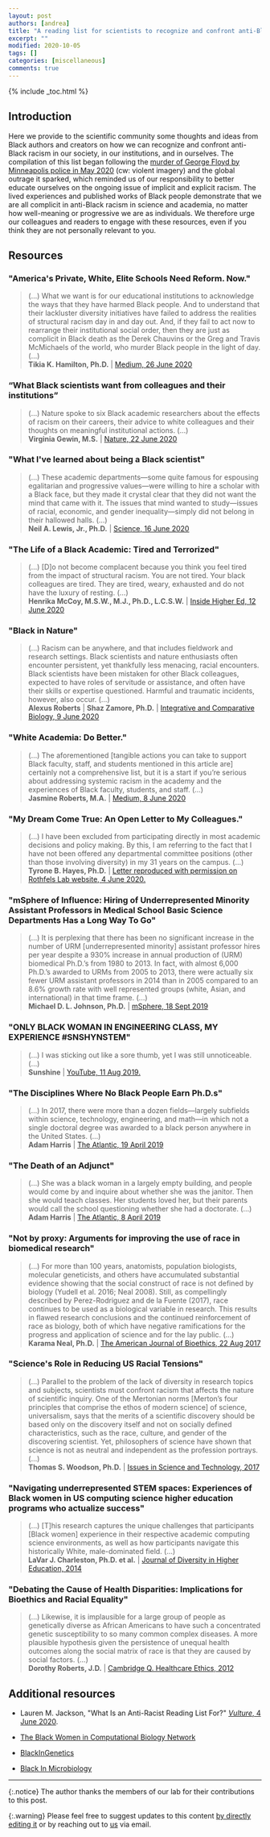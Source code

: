 ```yaml
---
layout: post
authors: [andrea]
title: "A reading list for scientists to recognize and confront anti-Black racism"
excerpt: ""
modified: 2020-10-05
tags: []
categories: [miscellaneous]
comments: true
---
```


{% include _toc.html %}

## Introduction

Here we provide to the scientific community some thoughts and ideas from Black authors and creators on how we can recognize and confront anti-Black racism in our society, in our institutions, and in ourselves. The compilation of this list began following the [murder of George Floyd by Minneapolis police in May 2020](https://en.wikipedia.org/wiki/Killing_of_George_Floyd) (cw: violent imagery) and the global outrage it sparked, which reminded us of our responsibility to better educate ourselves on the ongoing issue of implicit and explicit racism. The lived experiences and published works of Black people demonstrate that we are all complicit in anti-Black racism in science and academia, no matter how well-meaning or progressive we are as individuals. We therefore urge our colleagues and readers to engage with these resources, even if you think they are not personally relevant to you.

## Resources

### "America's Private, White, Elite Schools Need Reform. Now."

<blockquote>
(...) What we want is for our educational institutions to acknowledge the ways that they have harmed Black people. And to understand that their lackluster diversity initiatives have failed to address the realities of structural racism day in and day out. And, if they fail to act now to rearrange their institutional social order, then they are just as complicit in Black death as the Derek Chauvins or the Greg and Travis McMichaels of the world, who murder Black people in the light of day. (...)

<div class="blockquote-author">
  <b>Tikia K. Hamilton, Ph.D.</b>
  <a class="fa fa-fw fa-twitter-square" href="https://twitter.com/tripleivyllc"> </a>
  |
  <a href="https://momentum.medium.com/the-death-of-diversity-a-call-for-radical-reform-in-pwis-3a5018065aa">Medium, 26 June 2020</a>
</div>

</blockquote>

### “What Black scientists want from colleagues and their institutions”

<blockquote>
(...) Nature spoke to six Black academic researchers about the effects of racism on their careers, their advice to white colleagues and their thoughts on meaningful institutional actions. (...)
<div class="blockquote-author">
  <b>Virginia Gewin, M.S.</b>
  |
  <a href="https://www.nature.com/articles/d41586-020-01883-8">Nature, 22 June 2020</a>
</div>

</blockquote>

### "What I've learned about being a Black scientist"

<blockquote>
(...) These academic departments—some quite famous for espousing egalitarian and progressive values—were willing to hire a scholar with a Black face, but they made it crystal clear that they did not want the mind that came with it. The issues that mind wanted to study—issues of racial, economic, and gender inequality—simply did not belong in their hallowed halls. (...)
<div class="blockquote-author">
  <b>Neil A. Lewis, Jr., Ph.D.</b>
  <a class="fa fa-fw fa-twitter-square" href="https://twitter.com/NeilLewisJr"> </a>
  |
  <a href="https://www.sciencemag.org/careers/2020/06/what-ive-learned-about-being-black-scientist">Science, 16 June 2020</a>
</div>
  
</blockquote>

### "The Life of a Black Academic: Tired and Terrorized"

<blockquote>
(...) [D]o not become complacent because you think you feel tired from the impact of structural racism. You are not tired. Your black colleagues are tired. They are tired, weary, exhausted and do not have the luxury of resting. (...)
<div class="blockquote-author">
  <b>Henrika McCoy, M.S.W., M.J., Ph.D., L.C.S.W.</b>
  <a class="fa fa-fw fa-home" href="https://www.henrikamccoy.com/"> </a>
  |
  <a href="https://www.insidehighered.com/advice/2020/06/12/terror-many-black-academics-are-experiencing-has-left-them-absolutely-exhausted">Inside Higher Ed, 12 June 2020</a>
</div>
  
</blockquote>

### "Black in Nature"

<blockquote>
(...) Racism can be anywhere, and that includes fieldwork and research settings. Black scientists and nature enthusiasts often encounter persistent, yet thankfully less menacing, racial encounters. Black scientists have been mistaken for other Black colleagues, expected to have roles of servitude or assistance, and often have their skills or expertise questioned. Harmful and traumatic incidents, however, also occur. (...)
<div class="blockquote-author">
  <b>Alexus Roberts</b>
  <a class="fa fa-fw fa-twitter-square" href="https://twitter.com/Alexuss_Symone"> </a>
  |
  <b>Shaz Zamore, Ph.D.</b>
  <a class="fa fa-fw fa-twitter-square" href="https://twitter.com/TheDoctaZ"> </a>
  |
  <a href="https://integrativeandcomparativebiology.wordpress.com/2020/06/09/black-in-nature/">Integrative and Comparative Biology, 9 June 2020</a>
</div>
  
</blockquote>

### "White Academia: Do Better."

<blockquote>
(...) The aforementioned [tangible actions you can take to support Black faculty, staff, and students mentioned in this article are] certainly not a comprehensive list, but it is a start if you’re serious about addressing systemic racism in the academy and the experiences of Black faculty, students, and staff. (...)
<div class="blockquote-author">
  <b>Jasmine Roberts, M.A.</b>
  <a class="fa fa-fw fa-twitter-square" href="https://twitter.com/ProfJasmine"> </a>
  |
  <a href="https://medium.com/the-faculty/white-academia-do-better-fa96cede1fc5">Medium, 8 June 2020</a>
</div>

</blockquote>

### "My Dream Come True: An Open Letter to My Colleagues."

<blockquote>
(...) I have been excluded from participating directly in most academic decisions and policy making. By this, I am referring to the fact that I have not been offered any departmental committee positions (other than those involving diversity) in my 31 years on the campus. (...)
<div class="blockquote-author">
  <b>Tyrone B. Hayes, Ph.D.</b>
  <a class="fa fa-fw fa-home" href="https://vcresearch.berkeley.edu/faculty/tyrone-b-hayes"> </a>
  |
  <a href="https://rothfelslab.berkeley.edu/2020/06/04/the-rothfels-lab-stands-against-racism-everywhere/">Letter reproduced with permission on Rothfels Lab website, 4 June 2020.</a>
</div>

</blockquote>

### "mSphere of Influence: Hiring of Underrepresented Minority Assistant Professors in Medical School Basic Science Departments Has a Long Way To Go"

<blockquote>
(...) It is perplexing that there has been no significant increase in the number of URM [underrepresented minority] assistant professor hires per year despite a 930% increase in annual production of (URM) biomedical Ph.D.’s from 1980 to 2013. In fact, with almost 6,000 Ph.D.’s awarded to URMs from 2005 to 2013, there were actually six fewer URM assistant professors in 2014 than in 2005 compared to an 8.6% growth rate with well represented groups (white, Asian, and international) in that time frame. (...)
<div class="blockquote-author">
  <b>Michael D. L. Johnson, Ph.D.</b>
  <a class="fa fa-fw fa-twitter-square" href="https://twitter.com/blacksciblog"> </a>
  |
  <a href="https://msphere.asm.org/content/4/5/e00599-19">mSphere, 18 Sept 2019</a>
</div>

</blockquote>

### "ONLY BLACK WOMAN IN ENGINEERING CLASS, MY EXPERIENCE #SNSHYNSTEM"

<blockquote>
(...) I was sticking out like a sore thumb, yet I was still unnoticeable. (...)
<div class="blockquote-author">
  <b>Sunshine</b>
  <a class="fa fa-fw fa-twitter-square" href="https://twitter.com/SNSHYN__"> </a>
  |
  <a href="https://youtu.be/aQyqggLCEK0">YouTube, 11 Aug 2019.</a>
</div>

</blockquote>

### "The Disciplines Where No Black People Earn Ph.D.s"

<blockquote>
(...) In 2017, there were more than a dozen fields—largely subfields within science, technology, engineering, and math—in which not a single doctoral degree was awarded to a black person anywhere in the United States. (...)
<div class="blockquote-author">
  <b>Adam Harris</b>
  <a class="fa fa-fw fa-twitter-square" href="https://twitter.com/AdamHSays"> </a>
  |
  <a href="https://www.theatlantic.com/education/archive/2019/04/lack-of-black-doctoral-students/587413/">The Atlantic, 19 April 2019</a>
</div>

</blockquote>

### "The Death of an Adjunct"

<blockquote>
(...) She was a black woman in a largely empty building, and people would come by and inquire about whether she was the janitor. Then she would teach classes. Her students loved her, but their parents would call the school questioning whether she had a doctorate. (...)
<div class="blockquote-author">
  <b>Adam Harris</b>
  <a class="fa fa-fw fa-twitter-square" href="https://twitter.com/AdamHSays"> </a>
  |
  <a href="https://www.theatlantic.com/education/archive/2019/04/adjunct-professors-higher-education-thea-hunter/586168/">The Atlantic, 8 April 2019</a>
</div>

</blockquote>

### "Not by proxy: Arguments for improving the use of race in biomedical research"

<blockquote>
(...) For more than 100 years, anatomists, population biologists, molecular geneticists, and others have accumulated substantial evidence showing that the social construct of race is not defined by biology (Yudell et al. 2016; Neal 2008). Still, as compellingly described by Perez-Rodriguez and de la Fuente (2017), race continues to be used as a biological variable in research. This results in flawed research conclusions and the continued reinforcement of race as biology, both of which have negative ramifications for the progress and application of science and for the lay public. (...)
<div class="blockquote-author">
  <b>Karama Neal, Ph.D.</b>
  <a class="fa fa-fw fa-twitter-square" href="https://twitter.com/karamaneal"> </a>
  |
  <a href="https://doi.org/10.1080/15265161.2017.1353176">The American Journal of Bioethics, 22 Aug 2017</a>
</div>

</blockquote>

### "Science's Role in Reducing US Racial Tensions"

<blockquote>
(...) Parallel to the problem of the lack of diversity in research topics and subjects, scientists must confront racism that affects the nature of scientific inquiry. One of the Mertonian norms [Merton’s four principles that comprise the ethos of modern science] of science, universalism, says that the merits of a scientific discovery should be based only on the discovery itself and not on socially defined characteristics, such as the race, culture, and gender of the discovering scientist. Yet, philosophers of science have shown that science is not as neutral and independent as the profession portrays. (...)
<div class="blockquote-author">
  <b>Thomas S. Woodson, Ph.D.</b>
  <a class="fa fa-fw fa-home" href="https://tswoodson.weebly.com/"> </a>
  |
  <a href="https://doi.org/10.1080/15265161.2017.1353176">Issues in Science and Technology, 2017</a>
</div>

</blockquote>

### "Navigating underrepresented STEM spaces: Experiences of Black women in US computing science higher education programs who actualize success"

<blockquote>
(...) [T]his research captures the unique challenges that participants [Black women] experience in their respective academic computing science environments, as well as how participants navigate this historically White, male-dominated field. (...)
<div class="blockquote-author">
  <b>LaVar J. Charleston, Ph.D. et al.</b>
  <a class="fa fa-fw fa-twitter-square" href="https://twitter.com/drljcharleston"> </a>
  |
  <a href="https://doi.org/10.1080/15265161.2017.1353176">Journal of Diversity in Higher Education, 2014</a>
</div>

</blockquote>

### "Debating the Cause of Health Disparities: Implications for Bioethics and Racial Equality"

<blockquote>
(...) Likewise, it is implausible for a large group of people as genetically diverse as African Americans to have such a concentrated genetic susceptibility to so many common complex diseases. A more plausible hypothesis given the persistence of unequal health outcomes along the social matrix of race is that they are caused by social factors. (...)
<div class="blockquote-author">
  <b>Dorothy Roberts, J.D.</b>
  <a class="fa fa-fw fa-twitter-square" href="https://twitter.com/DorothyERoberts"> </a>
  |
  <a href="https://scholarship.law.upenn.edu/cgi/viewcontent.cgi?article=1572&context=faculty_scholarship">Cambridge Q. Healthcare Ethics, 2012</a>
</div>

</blockquote>

## Additional resources

* Lauren M. Jackson, "What Is an Anti-Racist Reading List For?" [*Vulture*, 4 June 2020](https://www.vulture.com/2020/06/anti-racist-reading-lists-what-are-they-for.html).

* [The Black Women in Computational Biology Network](https://www.blackwomencompbio.org/)

* [BlackInGenetics](https://www.blackingenetics.com/)

* [Black In Microbiology](https://blackinmicrobiology.org/)

---

{:.notice}
The author thanks the members of our lab for their contributions to this post.

{:.warning}
Please feel free to suggest updates to this content [by directly editing it](https://github.com/merenlab/web/blob/master/_posts/miscellaneous/2020-10-05-reading-list.md) or by reaching out to [us](http://merenlab.org/people/) via email.
